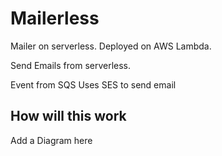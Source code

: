 # Mailerless
Mailer on serverless. Deployed on AWS Lambda.

Send Emails from serverless.

Event from SQS
Uses SES to send email

## How will this work
Add a Diagram here
